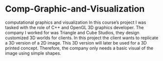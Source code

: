 # Comp-Graphic-and-Visualization
computational graphics and visualization
In this course’s project I was tasked with the role of C++ and OpenGL 3D graphics developer. The company I worked for was Triangle and Cube Studios, they design customized 3D worlds for clients. In this project the client wants to replicate a 3D version of a 2D image. This 3D version will later be used for a 3D printed concept. Therefore, the company only needs a basic visual of the image using simple shapes.
